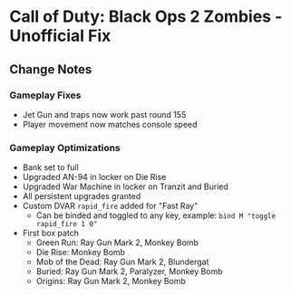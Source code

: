 # Call of Duty: Black Ops 2 Zombies - Unofficial Fix

## Change Notes

### Gameplay Fixes
- Jet Gun and traps now work past round 155
- Player movement now matches console speed

### Gameplay Optimizations
- Bank set to full
- Upgraded AN-94 in locker on Die Rise
- Upgraded War Machine in locker on Tranzit and Buried
- All persistent upgrades granted
- Custom DVAR `rapid_fire` added for "Fast Ray" 
  - Can be binded and toggled to any key, example: `bind M "toggle rapid_fire 1 0"`
- First box patch
  - Green Run: Ray Gun Mark 2, Monkey Bomb
  - Die Rise: Monkey Bomb
  - Mob of the Dead: Ray Gun Mark 2, Blundergat
  - Buried: Ray Gun Mark 2, Paralyzer, Monkey Bomb
  - Origins: Ray Gun Mark 2, Monkey Bomb
